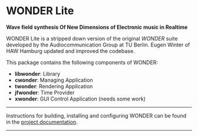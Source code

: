 # **WONDER Lite**
**Wave field synthesis Of New Dimensions of Electronic music in Realtime**

WONDER Lite is a stripped down version of the original *WONDER* suite 
developed by the Audiocommunication Group at TU Berlin.
Eugen Winter of HAW Hamburg updated and improved the codebase.

This package contains the following components of WONDER:

- **libwonder**: Library
- **cwonder**: Managing Application
- **twonder**: Rendering Application
- **jfwonder**: Time Provider
- **xwonder**: GUI Control Application (needs some work)

---

Instructions for building, installing and configuring WONDER can be found in
the [project documentation](https://ntonnaett.github.io/wonder-lite/).

---
